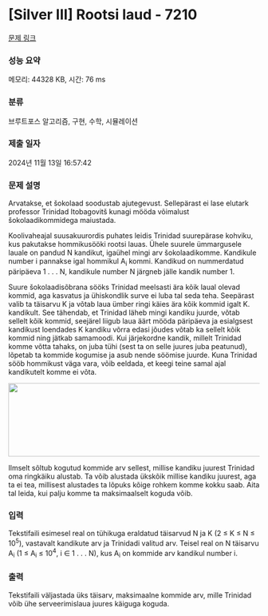 # [Silver III] Rootsi laud - 7210 

[문제 링크](https://www.acmicpc.net/problem/7210) 

### 성능 요약

메모리: 44328 KB, 시간: 76 ms

### 분류

브루트포스 알고리즘, 구현, 수학, 시뮬레이션

### 제출 일자

2024년 11월 13일 16:57:42

### 문제 설명

<p>Arvatakse, et šokolaad soodustab ajutegevust. Sellepärast ei lase elutark professor Trinidad Itobagovitš kunagi mööda võimalust šokolaadikommidega maiustada.</p>

<p>Koolivaheajal suusakuurordis puhates leidis Trinidad suurepärase kohviku, kus pakutakse hommikusööki rootsi lauas. Ühele suurele ümmargusele lauale on pandud N kandikut, igaühel mingi arv šokolaadikomme. Kandikule number i pannakse igal hommikul A<sub>i</sub> kommi. Kandikud on nummerdatud päripäeva 1 . . . N, kandikule number N järgneb jälle kandik number 1.</p>

<p>Suure šokolaadisõbrana sööks Trinidad meelsasti ära kõik laual olevad kommid, aga kasvatus ja ühiskondlik surve ei luba tal seda teha. Seepärast valib ta täisarvu K ja võtab laua ümber ringi käies ära kõik kommid igalt K. kandikult. See tähendab, et Trinidad läheb mingi kandiku juurde, võtab sellelt kõik kommid, seejärel liigub laua äärt mööda päripäeva ja esialgsest kandikust loendades K kandiku võrra edasi jõudes võtab ka sellelt kõik kommid ning jätkab samamoodi. Kui järjekordne kandik, millelt Trinidad komme võtta tahaks, on juba tühi (sest ta on selle juures juba peatunud), lõpetab ta kommide kogumise ja asub nende söömise juurde. Kuna Trinidad sööb hommikust väga vara, võib eeldada, et keegi teine samal ajal kandikutelt komme ei võta.</p>

<p style="text-align: center;"><img alt="" src="https://upload.acmicpc.net/b36f8274-2d7e-4aa3-8e88-b0ff1ad30ee0/-/preview/" style="width: 574px; height: 147px;"></p>

<p>Ilmselt sõltub kogutud kommide arv sellest, millise kandiku juurest Trinidad oma ringkäiku alustab. Ta võib alustada ükskõik millise kandiku juurest, aga ta ei tea, millisest alustades ta lõpuks kõige rohkem komme kokku saab. Aita tal leida, kui palju komme ta maksimaalselt koguda võib.</p>

### 입력 

 <p>Tekstifaili esimesel real on tühikuga eraldatud täisarvud N ja K (2 ≤ K ≤ N ≤ 10<sup>5</sup>), vastavalt kandikute arv ja Trinidadi valitud arv. Teisel real on N täisarvu A<sub>i</sub> (1 ≤ A<sub>i</sub> ≤ 10<sup>4</sup>, i ∈ 1 . . . N), kus A<sub>i</sub> on kommide arv kandikul number i.</p>

### 출력 

 <p>Tekstifaili väljastada üks täisarv, maksimaalne kommide arv, mille Trinidad võib ühe serveerimislaua juures käiguga koguda.</p>

